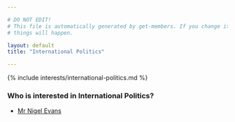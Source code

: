 ```yaml
---

# DO NOT EDIT!
# This file is automatically generated by get-members. If you change it, bad
# things will happen.

layout: default
title: "International Politics"

---
```


{% include interests/international-politics.md %}

### Who is interested in International Politics?


* [Mr Nigel Evans](members/mr-nigel-evans.html)
